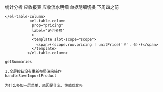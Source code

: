 统计分析 应收报表 应收流水明细 单据明细切换 下周四之前

```
</el-table-column>
           <el-table-column
            prop="pricing"
            label="定价金额"
            >
            <template slot-scope="scope">
              <span>{{scope.row.pricing | unitPrice('￥', 6)}}</span>
            </template>
          </el-table-column>
```

```
getSummaries
```

```
1.全屏按钮没有重新布局渲染操作
handleSaveImportProduct
```

```
为什么多加一层菜单，原因是什么，性能优化吗
```



